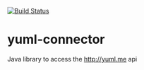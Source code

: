 [![Build Status](https://travis-ci.org/scheuchzer/yuml-connector.svg?branch=master)](https://travis-ci.org/scheuchzer/yuml-connector)

yuml-connector
==============

Java library to access the http://yuml.me api
